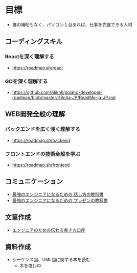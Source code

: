 # 目標
- 誰の補助もなく、パソコン１台あれば、仕事を完遂できる人材

## コーディングスキル
### Reactを深く理解する
- https://roadmap.sh/react
### GOを深く理解する
- https://github.com/Alikhll/golang-developer-roadmap/blob/master/i18n/ja-JP/ReadMe-ja-JP.md

## WEB開発全般の理解
### バックエンドを広く浅く理解する
- https://roadmap.sh/backend

### フロントエンドの技術全般を学ぶ
- https://roadmap.sh/frontend

## コミュニケーション
- [最強のエンジニアになるための 話し方の教科書](https://www.amazon.co.jp/%E6%9C%80%E5%BC%B7%E3%81%AE%E3%82%A8%E3%83%B3%E3%82%B8%E3%83%8B%E3%82%A2%E3%81%AB%E3%81%AA%E3%82%8B%E3%81%9F%E3%82%81%E3%81%AE%E8%A9%B1%E3%81%97%E6%96%B9%E3%81%AE%E6%95%99%E7%A7%91%E6%9B%B8-%E4%BA%80%E5%B1%B1-%E9%9B%85%E5%8F%B8/dp/483780487X)
- [最強のエンジニアになるための プレゼンの教科書 ](https://www.amazon.co.jp/-/en/%E4%BA%80%E5%B1%B1-%E9%9B%85%E5%8F%B8/dp/4837804934/ref=pd_bxgy_img_sccl_1/356-1222342-4117758?pd_rd_w=q2mFb&content-id=amzn1.sym.918446e7-72f4-48c7-a672-af3b6ace2b19&pf_rd_p=918446e7-72f4-48c7-a672-af3b6ace2b19&pf_rd_r=QZH20JAASTQJMJ13W2GJ&pd_rd_wg=iqikU&pd_rd_r=fee5dded-f097-4165-9338-fa618d748177&pd_rd_i=4837804934&psc=1)

## 文章作成
- [エンジニアのための伝わる書き方口座](https://www.amazon.co.jp/-/en/%E9%96%8B%E7%B1%B3-%E7%91%9E%E6%B5%A9/dp/477416576X/ref=pd_sim_sccl_3_5/356-1222342-4117758?pd_rd_w=2GZAg&content-id=amzn1.sym.2d758e85-569e-4f76-89c5-c3b108d7fbaf&pf_rd_p=2d758e85-569e-4f76-89c5-c3b108d7fbaf&pf_rd_r=X30AM00YKEWFVH0WABJ3&pd_rd_wg=ARBaE&pd_rd_r=b37c9c29-5676-4ac7-8e67-a58329231b5f&pd_rd_i=477416576X&psc=1)

## 資料作成
- シーケンス図、UML図に関する本を読む
  - 本を検討中

